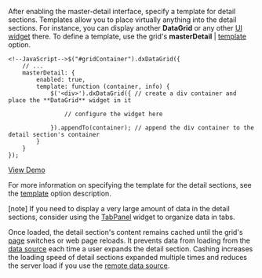 After enabling the master-detail interface, specify a template for detail sections. Templates allow you to place virtually anything into the detail sections. For instance, you can display another **DataGrid** or any other [UI widget](/api-reference/10%20UI%20Widgets/dxAccordion '/Documentation/ApiReference/UI_Widgets/') there. To define a template, use the grid's **masterDetail** | [template](/api-reference/10%20UI%20Widgets/dxDataGrid/1%20Configuration/masterDetail/template.md '/Documentation/ApiReference/UI_Widgets/dxDataGrid/Configuration/masterDetail/#template') option.

	<!--JavaScript-->$("#gridContainer").dxDataGrid({
		// ...
		masterDetail: {
			enabled: true,
			template: function (container, info) {
				$('<div>').dxDataGrid({ // create a div container and place the **DataGrid** widget in it
					
					// configure the widget here

				}).appendTo(container); // append the div container to the detail section's container
			}
		}
	});

<a href="http://js.devexpress.com/Demos/WidgetsGallery/#demo/datagridgridmaster-detailmasterdetailssimple/" class="button orange small fix-width-155" style="margin-right: 20px;" target="_blank">View Demo</a>

For more information on specifying the template for the detail sections, see the [template](/api-reference/10%20UI%20Widgets/dxDataGrid/1%20Configuration/masterDetail/template.md '/Documentation/ApiReference/UI_Widgets/dxDataGrid/Configuration/masterDetail/#template') option description.

[note] If you need to display a very large amount of data in the detail sections, consider using the [TabPanel](/api-reference/10%20UI%20Widgets/dxTabPanel '/Documentation/ApiReference/UI_Widgets/dxTabPanel/') widget to organize data in tabs.

Once loaded, the detail section's content remains cached until the grid's [page](/concepts/05%20Widgets/DataGrid/015%20Data%20Navigation/20%20Pager%20Navigation.md '/Documentation/Guide/Widgets/DataGrid/Data_Navigation/#Pager_Navigation') switches or web page reloads. It prevents data from loading from the [data source](/concepts/05%20Widgets/DataGrid/010%20Data%20Binding '/Documentation/Guide/Widgets/DataGrid/Data_Binding/') each time a user expands the detail section. Cashing increases the loading speed of detail sections expanded multiple times and reduces the server load if you use the [remote data source](/concepts/05%20Widgets/DataGrid/010%20Data%20Binding/20%20OData%20Service.md '/Documentation/Guide/Widgets/DataGrid/Data_Binding/OData_Service/').
